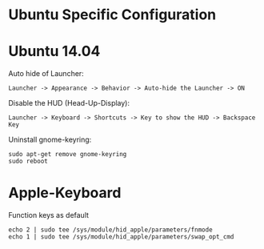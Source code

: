 Ubuntu Specific Configuration
=============================

Ubuntu 14.04
============
Auto hide of Launcher:

    Launcher -> Appearance -> Behavior -> Auto-hide the Launcher -> ON

Disable the HUD (Head-Up-Display):

    Launcher -> Keyboard -> Shortcuts -> Key to show the HUD -> Backspace Key

Uninstall gnome-keyring:

    sudo apt-get remove gnome-keyring
    sudo reboot 

Apple-Keyboard
==============
Function keys as default

    echo 2 | sudo tee /sys/module/hid_apple/parameters/fnmode
    echo 1 | sudo tee /sys/module/hid_apple/parameters/swap_opt_cmd

    

